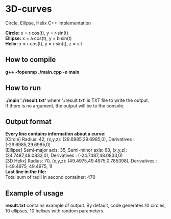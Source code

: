 # 3D-curves
Circle, Ellipse, Helix C++ implementation

**Circle:**  x = r∙cos(t), y = r∙sin(t) \
**Ellipse:** x = a∙cos(t), y = b∙sin(t) \
**Helix:**   x = r∙cos(t), y = r∙sin(t), z = s∙t

## How to compile
**g++ -fopenmp ./main.cpp -o main**

## How to run
**./main './result.txt'** where './result.txt' is TXT file to write the output. \
If there is no argument, the output will be to the console.

## Output format
**Every line contains information about a curve:** \
[Circle] Radius: 42, (x,y,z): (29.6985,29.6985,0), Derivatives : (-29.6985,29.6985,0) \
[Ellipse] Semi-major axis: 35, Semi-minor axis: 68, (x,y,z): (24.7487,48.0833,0), Derivatives : (-24.7487,48.0833,0) \
[3D Helix] Radius: 70, (x,y,z): (49.4975,49.4975,0.785398), Derivatives : (-49.4975, 49.4975, 1) \
**Last line in the file:** \
Total sum of radii in second container: 470

## Example of usage
**result.txt** contains example of output. By default, code generates 10 circles, 10 ellipses, 10 helixes with random parameters.

